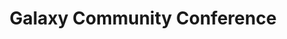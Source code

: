 ---
dateStart: 2016-06-25
dateEnd: 2016-06-29
title: Galaxy Community Conference
venue: "Indiana University"
organizer: Robert Ping
credit: "Places & Spaces"
city: Bloomington
state: IN
country: USA
pdfLink:
venueImages:
 - sm: image01.sm.jpg
   lg: image01.lg.jpg
 - sm: image02.sm.jpg
   lg: image02.lg.jpg
 - sm: image03.sm.jpg
   lg: image03.lg.jpg
---